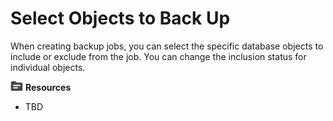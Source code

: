# Select Objects to Back Up

When creating backup jobs, you can select the specific database objects to include or exclude from the job. You can change the inclusion status for individual objects.

![../Images/fluto-icn-resources.png](../Images/fluto-icn-resources.png) **Resources**
 
* TBD